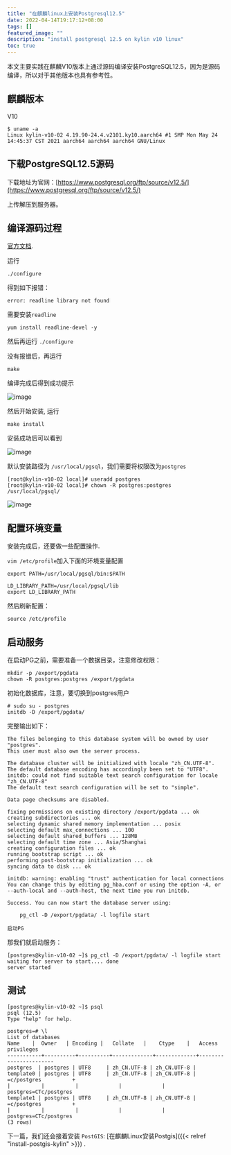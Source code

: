 ```yaml
---
title: "在麒麟linux上安装Postgresql12.5"
date: 2022-04-14T19:17:12+08:00
tags: []
featured_image: ""
description: "install postgresql 12.5 on kylin v10 linux"
toc: true
---
```


本文主要实践在麒麟V10版本上通过源码编译安装PostgreSQL12.5，因为是源码编译，所以对于其他版本也具有参考性。

## 麒麟版本

V10
```shell
$ uname -a
Linux kylin-v10-02 4.19.90-24.4.v2101.ky10.aarch64 #1 SMP Mon May 24 14:45:37 CST 2021 aarch64 aarch64 aarch64 GNU/Linux
```

## 下载PostgreSQL12.5源码

下载地址为官网：[https://www.postgresql.org/ftp/source/v12.5/](https://www.postgresql.org/ftp/source/v12.5/)

上传解压到服务器。

## 编译源码过程

[官方文档](http://www.postgres.cn/docs/12/install-procedure.html).

运行
```shell
./configure
```
得到如下报错：
```shell
error: readline library not found
```
需要安装`readline`
```shell
yum install readline-devel -y
```

然后再运行 `./configure`

没有报错后，再运行
```shell
make
```
编译完成后得到成功提示

![image](https://user-images.githubusercontent.com/17684996/163381674-d74bd018-f281-4fc2-9c3f-8ca1380761e1.png)

然后开始安装, 运行
```shell
make install
```

安装成功后可以看到

![image](https://user-images.githubusercontent.com/17684996/163381744-5fd5f7ee-5f07-4776-99d2-f702bfbe2c29.png)

默认安装路径为 `/usr/local/pgsql`，我们需要将权限改为`postgres`
```shell
[root@kylin-v10-02 local]# useradd postgres
[root@kylin-v10-02 local]# chown -R postgres:postgres /usr/local/pgsql/
```

![image](https://user-images.githubusercontent.com/17684996/163381830-09b55013-d3ca-4831-bb51-b3ab2bf07f4e.png)

## 配置环境变量
安装完成后，还要做一些配置操作.

`vim /etc/profile`加入下面的环境变量配置
```shell
export PATH=/usr/local/pgsql/bin:$PATH

LD_LIBRARY_PATH=/usr/local/pgsql/lib
export LD_LIBRARY_PATH
```
然后刷新配置：
```shell
source /etc/profile
```

## 启动服务

在启动PG之前，需要准备一个数据目录，注意修改权限：
```shell
mkdir -p /export/pgdata
chown -R postgres:postgres /export/pgdata
```

初始化数据库，注意，要切换到postgres用户
```shell
# sudo su - postgres
initdb -D /export/pgdata/
```
完整输出如下：
```shell
The files belonging to this database system will be owned by user "postgres".
This user must also own the server process.

The database cluster will be initialized with locale "zh_CN.UTF-8".
The default database encoding has accordingly been set to "UTF8".
initdb: could not find suitable text search configuration for locale "zh_CN.UTF-8"
The default text search configuration will be set to "simple".

Data page checksums are disabled.

fixing permissions on existing directory /export/pgdata ... ok
creating subdirectories ... ok
selecting dynamic shared memory implementation ... posix
selecting default max_connections ... 100
selecting default shared_buffers ... 128MB
selecting default time zone ... Asia/Shanghai
creating configuration files ... ok
running bootstrap script ... ok
performing post-bootstrap initialization ... ok
syncing data to disk ... ok

initdb: warning: enabling "trust" authentication for local connections
You can change this by editing pg_hba.conf or using the option -A, or
--auth-local and --auth-host, the next time you run initdb.

Success. You can now start the database server using:

    pg_ctl -D /export/pgdata/ -l logfile start

启动PG
```

那我们就启动服务：
```shell
[postgres@kylin-v10-02 ~]$ pg_ctl -D /export/pgdata/ -l logfile start
waiting for server to start.... done
server started
```

## 测试

```shell
[postgres@kylin-v10-02 ~]$ psql
psql (12.5)
Type "help" for help.

postgres=# \l
List of databases
Name    |  Owner   | Encoding |   Collate   |    Ctype    |   Access privileges   
-----------+----------+----------+-------------+-------------+-----------------------
postgres  | postgres | UTF8     | zh_CN.UTF-8 | zh_CN.UTF-8 |
template0 | postgres | UTF8     | zh_CN.UTF-8 | zh_CN.UTF-8 | =c/postgres          +
|          |          |             |             | postgres=CTc/postgres
template1 | postgres | UTF8     | zh_CN.UTF-8 | zh_CN.UTF-8 | =c/postgres          +
|          |          |             |             | postgres=CTc/postgres
(3 rows)
```

下一篇，我们还会接着安装 `PostGIS`: [在麒麟Linux安装Postgis]({{< relref "install-postgis-kylin" >}}) .

